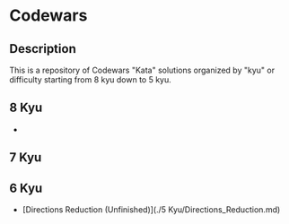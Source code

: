 # Codewars

## Description

This is a repository of Codewars "Kata" solutions organized by "kyu" or difficulty starting from 8 kyu down to 5 kyu.

## 8 Kyu
- 

## 7 Kyu

## 6 Kyu
- [Directions Reduction (Unfinished)](./5 Kyu/Directions_Reduction.md)
